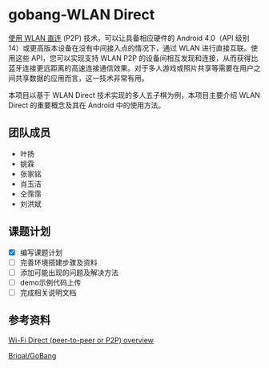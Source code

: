# gobang-WLAN Direct 
[使用 WLAN 直连](https://www.wi-fi.org/discover-wi-fi/wi-fi-direct) (P2P) 技术，可以让具备相应硬件的 Android 4.0（API 级别 14）或更高版本设备在没有中间接入点的情况下，通过 WLAN 进行直接互联。使用这些 API，您可以实现支持 WLAN P2P 的设备间相互发现和连接，从而获得比蓝牙连接更远距离的高速连接通信效果。对于多人游戏或照片共享等需要在用户之间共享数据的应用而言，这一技术非常有用。

本项目以基于 WLAN Direct 技术实现的多人五子棋为例，本项目主要介绍 WLAN Direct 的重要概念及其在 Android 中的使用方法。

## 团队成员
* 叶扬
* 姚霖
* 张家铭
* 肖玉洁
* 仝霈霈
* 刘洪斌

## 课题计划

- [x] 编写课题计划
- [ ] 完善环境搭建步骤及资料
- [ ] 添加可能出现的问题及解决方法
- [ ] demo示例代码上传
- [ ] 完成相关说明文档

## 参考资料

[Wi-Fi Direct (peer-to-peer or P2P) overview](https://developer.android.com/guide/topics/connectivity/wifip2p#transfer)

[Brioal/GoBang](https://github.com/Brioal/GoBang)